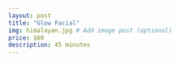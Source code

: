 ```yaml
---
layout: post
title: "Glow Facial"
img: himalayan.jpg # Add image post (optional)
price: $60
description: 45 minutes
---
```

